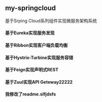 ## my-springcloud
基于Srping Cloud系列组件实现微服务架构系统


#### 基于Eureka实现服务发现

#### 基于Ribbon实现客户端负载均衡

#### 基于Hystrix-Turbine实现服务容错

#### 基于Feign实现声明式REST

#### 基于Zuul实现API Geteway22222

#### 我修改了readme.slfjdsfs
